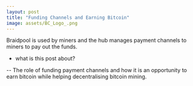 ```yaml
---
layout: post
title: "Funding Channels and Earning Bitcoin"
image: assets/BC_Logo_.png
---
```


Braidpool is used by miners and the hub manages payment channels to
miners to pay out the funds.

- what is this post about?

-- The role of funding payment channels and how it is an opportunity
to earn bitcoin while helping decentralising bitcoin mining.



